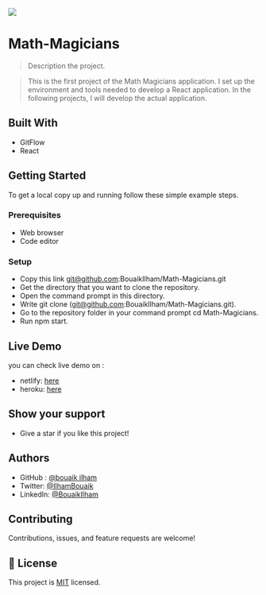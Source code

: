 ![](https://img.shields.io/badge/Microverse-blueviolet)

# Math-Magicians

> Description the project.

> This is the first project of the Math Magicians application. I set up the environment and tools needed to develop a React application. In the following projects, I will develop the actual application.

## Built With

- GitFlow
- React

## Getting Started

To get a local copy up and running follow these simple example steps.

### Prerequisites

- Web browser
- Code editor

### Setup

- Copy this link git@github.com:BouaikIlham/Math-Magicians.git
- Get the directory that you want to clone the repository.
- Open the command prompt in this directory.
- Write git clone (git@github.com:BouaikIlham/Math-Magicians.git).
- Go to the repository folder in your command prompt cd Math-Magicians.
- Run npm start.

## Live Demo

you can check live demo on :

- netlify: [here](https://heartfelt-kheer-5d15b1.netlify.app/)
- heroku: [here](https://ilham-project.herokuapp.com/)

## Show your support

- Give a star if you like this project!

## Authors

- GitHub : [@bouaik ilham](https://github.com/BouaikIlham)
- Twitter: [@IlhamBouaik](https://twitter.com/IlhamBouaik)
- LinkedIn: [@BouaikIlham](https://www.linkedin.com/in/bouaik-ilham-478478230/)

## Contributing

Contributions, issues, and feature requests are welcome!

## 📝 License

This project is [MIT](./MIT.md) licensed.
